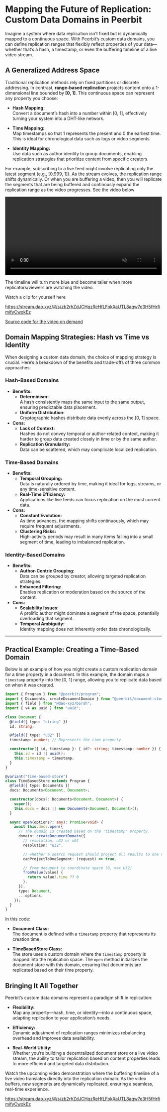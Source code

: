# Mapping the Future of Replication: Custom Data Domains in Peerbit

Imagine a system where data replication isn’t fixed but is dynamically mapped to a continuous space. With Peerbit’s custom data domains, you can define replication ranges that flexibly reflect properties of your data—whether that’s a hash, a timestamp, or even the buffering timeline of a live video stream.


## A Generalized Address Space
Traditional replication methods rely on fixed partitions or discrete addressing. In contrast, **range-based replication** projects content onto a 1-dimensional line bounded by **[0, 1]**. This continuous space can represent any property you choose:

- **Hash Mapping:**  
  Convert a document’s hash into a number within [0, 1], effectively turning your system into a DHT-like network.

- **Time Mapping:**  
  Map timestamps so that 1 represents the present and 0 the earliest time. This is ideal for chronological data such as logs or video segments.

- **Identity Mapping:**  
  Use data such as author identity to group documents, enabling replication strategies that prioritize content from specific creators.

For example, subscribing to a live feed might involve replicating only the latest segment (e.g., [0.999, 1]). As the stream evolves, the replication range shifts dynamically. Or when you are buffering a video, then you will replicate the segments that are being buffered and continously expand the replication range as the video progresses. See the video below 

<video src="/topics/custom-domain/buffer.mp4" controls muted style="width: 100%" ></video>

The timeline will turn more blue and become taller when more replicators/viewers are watching the video.

Watch a clip for yourself here 

https://stream.dao.xyz/#/s/zb2rhZdJCHqzReHfLFokXaUTL8aqw7e3H5fHrfimifyCwokEz

[Source code for the video on demand](https://github.com/dao-xyz/peerbit-examples/tree/master/packages/live-streaming)

## Domain Mapping Strategies: Hash vs Time vs Identity
When designing a custom data domain, the choice of mapping strategy is crucial. Here’s a breakdown of the benefits and trade-offs of three common approaches:

### Hash-Based Domains
- **Benefits:**
  - **Determinism:**  
    A hash consistently maps the same input to the same output, ensuring predictable data placement.
  - **Uniform Distribution:**  
    Cryptographic hashes distribute data evenly across the [0, 1] space.
- **Cons:**
  - **Lack of Context:**  
    Hashes do not convey temporal or author-related context, making it harder to group data created closely in time or by the same author.
  - **Replication Granularity:**  
    Data can be scattered, which may complicate localized replication.

### Time-Based Domains

- **Benefits:**
  - **Temporal Grouping:**  
    Data is naturally ordered by time, making it ideal for logs, streams, or any time-sensitive content.
  - **Real-Time Efficiency:**  
    Applications like live feeds can focus replication on the most current data.
- **Cons:**
  - **Constant Evolution:**  
    As time advances, the mapping shifts continuously, which may require frequent adjustments.
  - **Clustering Risks:**  
    High-activity periods may result in many items falling into a small segment of time, leading to imbalanced replication.

### Identity-Based Domains
- **Benefits:**
  - **Author-Centric Grouping:**  
    Data can be grouped by creator, allowing targeted replication strategies.
  - **Enhanced Filtering:**  
    Enables replication or moderation based on the source of the content.
- **Cons:**
  - **Scalability Issues:**  
    A prolific author might dominate a segment of the space, potentially overloading that segment.
  - **Temporal Ambiguity:**  
    Identity mapping does not inherently order data chronologically.

---

## Practical Example: Creating a Time-Based Domain

Below is an example of how you might create a custom replication domain for a time property in a document. In this example, the domain maps a `timestamp` property into the [0, 1] range, allowing you to replicate data based on when it was created.

```typescript
import { Program } from "@peerbit/program";
import { Documents, createDocumentDomain } from "@peerbit/document-store";
import { field } from "@dao-xyz/borsh";
import { v4 as uuid } from "uuid";

class Document {
  @field({ type: "string" })
  id: string;

  @field({ type: "u32" })
  timestamp: number; // Represents the time property

  constructor({ id, timestamp }: { id?: string; timestamp: number }) {
    this.id = id || uuid();
    this.timestamp = timestamp;
  }
}

@variant("time-based-store")
class TimeBasedStore extends Program {
  @field({ type: Documents })
  docs: Documents<Document, Document>;

  constructor(docs?: Documents<Document, Document>) {
    super();
    this.docs = docs || new Documents<Document, Document>();
  }

  async open(options?: any): Promise<void> {
    await this.docs.open({
      // The domain is created based on the 'timestamp' property.
      domain: createDocumentDomain({
        // resolution, u32 or u64
        resolution: "u32",

        // whether a search request should project all results to one replication range
        canProjectToOneSegment: (request) => true,

        // from document to coordinate space [0, max U32]
        fromValue(value) {
          return value?.time ?? 0
        },
      }),
      type: Document,
      ...options,
    });
  }
}

```

In this code:

- **Document Class:**  
  The document is defined with a `timestamp` property that represents its creation time.

- **TimeBasedStore Class:**  
  The store uses a custom domain where the `timestamp` property is mapped into the replication space. The `open` method initializes the document store with this domain, ensuring that documents are replicated based on their time property.


## Bringing It All Together
Peerbit’s custom data domains represent a paradigm shift in replication:

- **Flexibility:**  
  Map any property—hash, time, or identity—into a continuous space, adapting replication to your application’s needs.
  
- **Efficiency:**  
  Dynamic adjustment of replication ranges minimizes rebalancing overhead and improves data availability.
  
- **Real-World Utility:**  
  Whether you’re building a decentralized document store or a live video stream, the ability to tailor replication based on content properties leads to more efficient and targeted data distribution.

Watch the upcoming video demonstration where the buffering timeline of a live video translates directly into the replication domain. As the video buffers, new segments are dynamically replicated, ensuring a seamless, real-time experience.

https://stream.dao.xyz/#/s/zb2rhZdJCHqzReHfLFokXaUTL8aqw7e3H5fHrfimifyCwokEz

